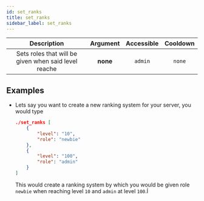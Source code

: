 ```yaml
---
id: set_ranks
title: set_ranks
sidebar_label: set_ranks
---
```


|                     Description                      | Argument | Accessible | Cooldown |
| :--------------------------------------------------: | :------: | :--------: | :------: |
| Sets roles that will be given when said level reache | **none** |  `admin`   |  `none`  |

## Examples

- Lets say you want to create a new ranking system for your server, you would type

  ```json
  ./set_ranks [
      {
          "level": "10",
          "role": "newbie"
      },
      {
          "level": "100",
          "role": "admin"
      }
  ]
  ```

  This would create a ranking system by which you would be given role `newbie` when reaching level `10` and `admin` at level `100`.Í
